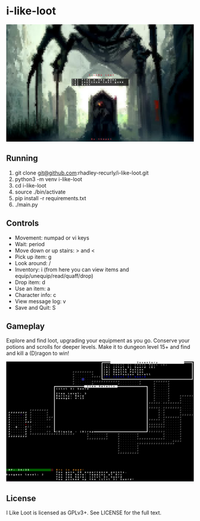 # i-like-loot

![Main Menu](images/screenshots/main_menu.png?raw=true "Main Menu")

## Running

1. git clone git@github.com:rhadley-recurly/i-like-loot.git
1. python3 -m venv i-like-loot
1. cd i-like-loot
1. source ./bin/activate
1. pip install -r requirements.txt
1. ./main.py

## Controls

* Movement: numpad or vi keys
* Wait: period
* Move down or up stairs: > and <
* Pick up item: g
* Look around: /
* Inventory: i (from here you can view items and equip/unequip/read/quaff/drop)
* Drop item: d
* Use an item: a
* Character info: c
* View message log: v
* Save and Quit: S

## Gameplay

Explore and find loot, upgrading your equipment as you go. Conserve your potions and scrolls for deeper levels. Make it to dungeon level 15+ and find and kill a (D)ragon to win!

![Dungeon](images/screenshots/dungeon.png?raw=true "Dungeon")

## License

I Like Loot is licensed as GPLv3+. See LICENSE for the full text.
